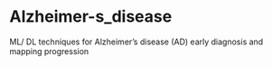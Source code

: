 # Alzheimer-s_disease
ML/ DL techniques for Alzheimer’s disease (AD) early diagnosis and mapping progression
